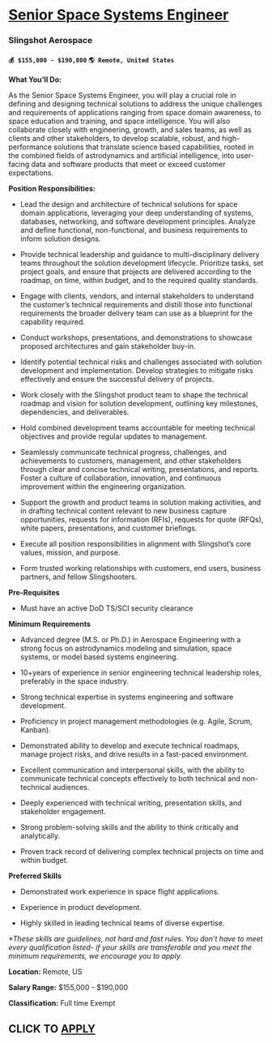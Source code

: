 # [Senior Space Systems Engineer](https://www.remotewlb.com/apply/senior-space-systems-engineer)  
### Slingshot Aerospace  
#### `💰 $155,000 - $190,000` `🌎 Remote, United States`  

**What You’ll Do:**

As the Senior Space Systems Engineer, you will play a crucial role in defining and designing technical solutions to address the unique challenges and requirements of applications ranging from space domain awareness, to space education and training, and space intelligence. You will also collaborate closely with engineering, growth, and sales teams, as well as clients and other stakeholders, to develop scalable, robust, and high-performance solutions that translate science based capabilities, rooted in the combined fields of astrodynamics and artificial intelligence, into user-facing data and software products that meet or exceed customer expectations.

**Position Responsibilities:**

  * Lead the design and architecture of technical solutions for space domain applications, leveraging your deep understanding of systems, databases, networking, and software development principles. Analyze and define functional, non-functional, and business requirements to inform solution designs.

  * Provide technical leadership and guidance to multi-disciplinary delivery teams throughout the solution development lifecycle. Prioritize tasks, set project goals, and ensure that projects are delivered according to the roadmap, on time, within budget, and to the required quality standards.

  * Engage with clients, vendors, and internal stakeholders to understand the customer’s technical requirements and distill those into functional requirements the broader delivery team can use as a blueprint for the capability required. 

  * Conduct workshops, presentations, and demonstrations to showcase proposed architectures and gain stakeholder buy-in.

  * Identify potential technical risks and challenges associated with solution development and implementation. Develop strategies to mitigate risks effectively and ensure the successful delivery of projects.

  * Work closely with the Slingshot product team to shape the technical roadmap and vision for solution development, outlining key milestones, dependencies, and deliverables. 

  * Hold combined development teams accountable for meeting technical objectives and provide regular updates to management.

  * Seamlessly communicate technical progress, challenges, and achievements to customers, management, and other stakeholders through clear and concise technical writing, presentations, and reports. Foster a culture of collaboration, innovation, and continuous improvement within the engineering organization.

  * Support the growth and product teams in solution making activities, and in drafting technical content relevant to new business capture opportunities, requests for information (RFIs), requests for quote (RFQs), white papers, presentations, and customer briefings.

  * Execute all position responsibilities in alignment with Slingshot’s core values, mission, and purpose.

  * Form trusted working relationships with customers, end users, business partners, and fellow Slingshooters.

**Pre-Requisites**

  * Must have an active DoD TS/SCI security clearance

**Minimum Requirements**

  * Advanced degree (M.S. or Ph.D.) in Aerospace Engineering with a strong focus on astrodynamics modeling and simulation, space systems, or model based systems engineering.

  * 10+years of experience in senior engineering technical leadership roles, preferably in the space industry.

  * Strong technical expertise in systems engineering and software development.

  * Proficiency in project management methodologies (e.g. Agile, Scrum, Kanban).

  * Demonstrated ability to develop and execute technical roadmaps, manage project risks, and drive results in a fast-paced environment.

  * Excellent communication and interpersonal skills, with the ability to communicate technical concepts effectively to both technical and non-technical audiences.

  * Deeply experienced with technical writing, presentation skills, and stakeholder engagement.

  * Strong problem-solving skills and the ability to think critically and analytically.

  * Proven track record of delivering complex technical projects on time and within budget.

**Preferred Skills**

  * Demonstrated work experience in space flight applications.

  * Experience in product development.

  * Highly skilled in leading technical teams of diverse expertise. 

_*These skills are guidelines, not hard and fast rules. You don’t have to meet every qualification listed- if your skills are transferable and you meet the minimum requirements, we encourage you to apply._

**Location:** Remote, US

**Salary Range:** $155,000 - $190,000

**Classification:** Full time Exempt

  
## CLICK TO [APPLY](https://www.remotewlb.com/apply/senior-space-systems-engineer)

